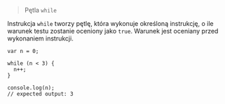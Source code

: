 > Pętla `while`

Instrukcja `while` tworzy pętlę, która wykonuje określoną instrukcję, o ile warunek testu zostanie oceniony jako `true`. Warunek jest oceniany przed wykonaniem instrukcji.

```
var n = 0;

while (n < 3) {
  n++;
}

console.log(n);
// expected output: 3

```

